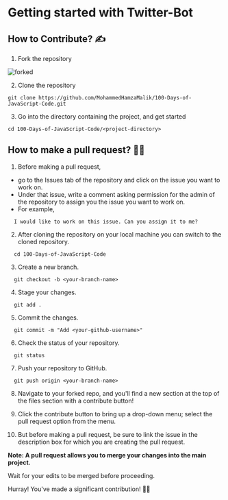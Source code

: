 # Getting started with Twitter-Bot

## How to Contribute? ✍

1. Fork the repository

![forked](https://user-images.githubusercontent.com/63325246/138092106-83ca7ed0-1ec3-4d01-a90c-ae3362bef4f5.jpg)


2. Clone the repository  
```
git clone https://github.com/MohammedHamzaMalik/100-Days-of-JavaScript-Code.git
```

3. Go into the directory containing the project, and get started
```
cd 100-Days-of-JavaScript-Code/<project-directory>
```

## How to make a pull request? 	:man_technologist:

1. Before making a pull request, 
- go to the Issues tab of the repository and click on the issue you want to work on. 
- Under that issue, write a comment asking permission for the admin of the repository to assign you the issue you want to work on.
- For example, 
```
  I would like to work on this issue. Can you assign it to me?
```

2. After cloning the repository on your local machine you can switch to the cloned repository.
```
  cd 100-Days-of-JavaScript-Code
```
3. Create a new branch.
```
  git checkout -b <your-branch-name>
```
4. Stage your changes.
```
  git add .
```
5. Commit the changes.
```
  git commit -m "Add <your-github-username>"
```
6. Check the status of your repository.
```
  git status
```
7. Push your repository to GitHub.
```
  git push origin <your-branch-name>
```
8. Navigate to your forked repo, and you'll find a new section at the top of the files section with a contribute button!

9. Click the contribute button to bring up a drop-down menu; select the pull request option from the menu.

10. But before making a pull request, be sure to link the issue in the description box for which you are creating the pull request.

**Note: A pull request allows you to merge your changes into the main project.**

Wait for your edits to be merged before proceeding.

Hurray! You've made a significant contribution! :partying_face:🎉
